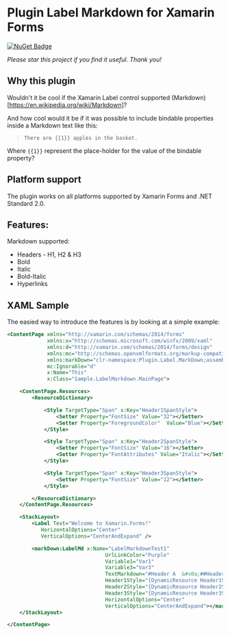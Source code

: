 # Plugin Label Markdown for Xamarin Forms

[![NuGet Badge](https://buildstats.info/nuget/Plugin.SegmentedControl.Netstandard)](https://www.nuget.org/packages/Plugin.SegmentedControl.Netstandard/)

*Please star this project if you find it useful. Thank you!*

## Why this plugin
Wouldn't it be cool if the Xamarin Label control supported (Markdown)[https://en.wikipedia.org/wiki/Markdown]? 

And how cool would it be if it was possible to include bindable properties inside a Markdown text like this: 
> `There are {{1}} apples in the basket.`


Where `{{1}}` represent the place-holder for the value of the bindable property?

## Platform support

The plugin works on all platforms supported by Xamarin Forms and .NET Standard 2.0.

## Features: 

Markdown supported:
- Headers - H1, H2 & H3
- Bold
- Italic
- Bold-Italic
- Hyperlinks

## XAML Sample
The easied way to introduce the features is by looking at a simple example:

```xml
<ContentPage xmlns="http://xamarin.com/schemas/2014/forms"
             xmlns:x="http://schemas.microsoft.com/winfx/2009/xaml"
             xmlns:d="http://xamarin.com/schemas/2014/forms/design"
             xmlns:mc="http://schemas.openxmlformats.org/markup-compatibility/2006"
             xmlns:markDown="clr-namespace:Plugin.Label.MarkDown;assembly=Plugin.Label.MarkDown"
             mc:Ignorable="d"
             x:Name="This"
             x:Class="Sample.LabelMarkdown.MainPage">

    <ContentPage.Resources>
        <ResourceDictionary>

            <Style TargetType="Span" x:Key="Header1SpanStyle">
                <Setter Property="FontSize" Value="32"></Setter>
                <Setter Property="ForegroundColor"  Value="Blue"></Setter>
            </Style>

            <Style TargetType="Span" x:Key="Header2SpanStyle">
                <Setter Property="FontSize" Value="16"></Setter>
                <Setter Property="FontAttributes" Value="Italic"></Setter>
            </Style>

            <Style TargetType="Span" x:Key="Header3SpanStyle">
                <Setter Property="FontSize" Value="12"></Setter>
            </Style>

        </ResourceDictionary>
    </ContentPage.Resources>  

    <StackLayout>
        <Label Text="Welcome to Xamarin.Forms!" 
           HorizontalOptions="Center"
           VerticalOptions="CenterAndExpand" />

        <markDown:LabelMd x:Name="LabelMarkdownTest1"
                                UrlLinkColor="Purple"
                                Variable1="Var1"
                                Variable3="Var3"
                                TextMarkdown="#Header A  &#x0a;##Header B  &#x0a;###Header C _with italic_  &#x0a;First Line with some _italic text_.  &#x0a;New Line with Variable 1 in bold: **{{1}}**  &#x0a;New line with variable 3: {{3}}  &#x0a;[Link to Google](https://www.google.com) &#x0a;"
                                Header1Style="{DynamicResource Header1SpanStyle}"
                                Header2Style="{DynamicResource Header2SpanStyle}"
                                Header3Style="{DynamicResource Header3SpanStyle}"
                                HorizontalOptions="Center"
                                VerticalOptions="CenterAndExpand"></markDown:LabelMd>
    </StackLayout>

</ContentPage>
```



